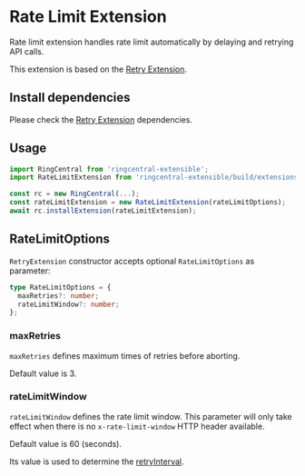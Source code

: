 # Rate Limit Extension

Rate limit extension handles rate limit automatically by delaying and retrying API calls.

This extension is based on the [Retry Extension](../retry).


## Install dependencies

Please check the [Retry Extension](../retry) dependencies.


## Usage

```ts
import RingCentral from 'ringcentral-extensible';
import RateLimitExtension from 'ringcentral-extensible/build/extensions/rateLimit';

const rc = new RingCentral(...);
const rateLimitExtension = new RateLimitExtension(rateLimitOptions);
await rc.installExtension(rateLimitExtension);
```


## RateLimitOptions

`RetryExtension` constructor accepts optional `RateLimitOptions` as parameter:

```ts
type RateLimitOptions = {
  maxRetries?: number;
  rateLimitWindow?: number;
};
```

### maxRetries

`maxRetries` defines maximum times of retries before aborting.

Default value is 3.


### rateLimitWindow

`rateLimitWindow` defines the rate limit window. This parameter will only take effect when there is no `x-rate-limit-window` HTTP header available.

Default value is 60 (seconds).

Its value is used to determine the [retryInterval](https://github.com/ringcentral/ringcentral-extensible/tree/master/src/extensions/retry#retryinterval).
